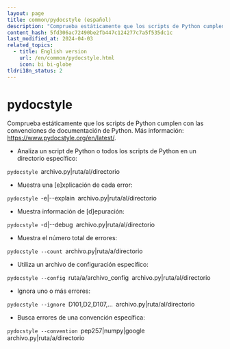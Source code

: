 ```yaml
---
layout: page
title: common/pydocstyle (español)
description: "Comprueba estáticamente que los scripts de Python cumplen con las convenciones de documentación de Python."
content_hash: 5fd306ac72490be2fb447c124277c7a5f535dc1c
last_modified_at: 2024-04-03
related_topics:
  - title: English version
    url: /en/common/pydocstyle.html
    icon: bi bi-globe
tldri18n_status: 2
---
```

# pydocstyle

Comprueba estáticamente que los scripts de Python cumplen con las convenciones de documentación de Python.
Más información: <https://www.pydocstyle.org/en/latest/>.

- Analiza un script de Python o todos los scripts de Python en un directorio específico:

`pydocstyle `<span class="tldr-var badge badge-pill bg-dark-lm bg-white-dm text-white-lm text-dark-dm font-weight-bold">archivo.py|ruta/al/directorio</span>

- Muestra una [e]xplicación de cada error:

`pydocstyle `<span class="tldr-var badge badge-pill bg-dark-lm bg-white-dm text-white-lm text-dark-dm font-weight-bold">-e|--explain</span>` `<span class="tldr-var badge badge-pill bg-dark-lm bg-white-dm text-white-lm text-dark-dm font-weight-bold">archivo.py|ruta/al/directorio</span>

- Muestra información de [d]epuración:

`pydocstyle `<span class="tldr-var badge badge-pill bg-dark-lm bg-white-dm text-white-lm text-dark-dm font-weight-bold">-d|--debug</span>` `<span class="tldr-var badge badge-pill bg-dark-lm bg-white-dm text-white-lm text-dark-dm font-weight-bold">archivo.py|ruta/al/directorio</span>

- Muestra el número total de errores:

`pydocstyle --count `<span class="tldr-var badge badge-pill bg-dark-lm bg-white-dm text-white-lm text-dark-dm font-weight-bold">archivo.py|ruta/a/directorio</span>

- Utiliza un archivo de configuración específico:

`pydocstyle --config `<span class="tldr-var badge badge-pill bg-dark-lm bg-white-dm text-white-lm text-dark-dm font-weight-bold">ruta/a/archivo_config</span>` `<span class="tldr-var badge badge-pill bg-dark-lm bg-white-dm text-white-lm text-dark-dm font-weight-bold">archivo.py|ruta/al/directorio</span>

- Ignora uno o más errores:

`pydocstyle --ignore `<span class="tldr-var badge badge-pill bg-dark-lm bg-white-dm text-white-lm text-dark-dm font-weight-bold">D101,D2,D107,...</span>` `<span class="tldr-var badge badge-pill bg-dark-lm bg-white-dm text-white-lm text-dark-dm font-weight-bold">archivo.py|ruta/al/directorio</span>

- Busca errores de una convención específica:

`pydocstyle --convention `<span class="tldr-var badge badge-pill bg-dark-lm bg-white-dm text-white-lm text-dark-dm font-weight-bold">pep257|numpy|google</span>` `<span class="tldr-var badge badge-pill bg-dark-lm bg-white-dm text-white-lm text-dark-dm font-weight-bold">archivo.py|ruta/a/directorio</span>

